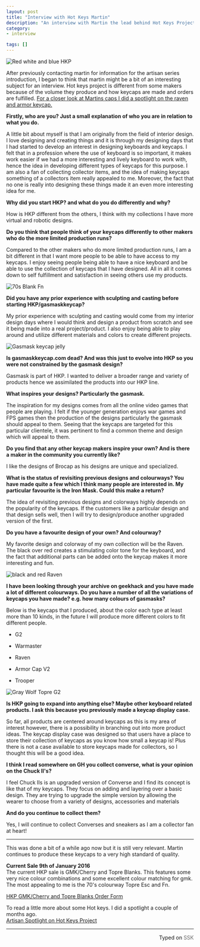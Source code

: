 ```yaml
---
layout: post
title: "Interview with Hot Keys Martin"
description: "An interview with Martin the lead behind Hot Keys Project, the popular branch of Artisan keycaps."
category: 
- interview

tags: []
---
```


![Red white and blue HKP](https://i.imgur.com/yefTabm.jpg)

After previously contacting martin for information for the artisan series introduction, I began to think that martin might be a bit of an interesting subject for an interview.
Hot keys project is different from some makers because of the volume they produce and how keycaps are made and orders are fulfilled. 
[For a closer look at Martins caps I did a spotlight on the raven and armor keycap.](/keycapspotlight/2015/11/05/artisan-keycap-spotlight-hot-keys-project)

**Firstly, who are you? Just a small explanation of who you are in relation to what you do.**

A little bit about myself is that I am originally from the field of interior design. I love designing and creating things and it is through my designing days that I had started to develop an interest in designing keyboards and keycaps. I felt that in a profession where the use of keyboard is so important, it makes work easier if we had a more interesting and lively keyboard to work with, hence the idea in developing different types of keycaps for this purpose. I am also a fan of collecting collector items, and the idea of making keycaps something of a collectors item really appealed to me. Moreover, the fact that no one is really into designing these things made it an even more interesting idea for me.

 

**Why did you start HKP? and what do you do differently and why?**

How is HKP different from the others, I think with my collections I have more virtual and robotic designs.

 

**Do you think that people think of your keycaps differently to other makers who do the more limited production runs?**

Compared to the other makers who do more limited production runs, I am a bit different in that I want more people to be able to have access to my keycaps. I enjoy seeing people being able to have a nice keyboard and be able to use the collection of keycaps that I have designed. All in all it comes down to self fulfillment and satisfaction in seeing others use my products.

![70s Blank Fn](https://i.imgur.com/4iGBh9T.jpg) 

**Did you have any prior experience with sculpting and casting before starting HKP/gasmaskkeycap?**

My prior experience with sculpting and casting would come from my interior design days where I would think and design a product from scratch and see it being made into a real project/product. I also enjoy being able to play around and utilize different materials and colors to create different projects.

![Gasmask keycap jelly](https://i.imgur.com/d6AGD3J.jpg) 

**Is gasmaskkeycap.com dead? And was this just to evolve into HKP so you were not constrained by the gasmask design?**

Gasmask is part of HKP. I wanted to deliver a broader range and variety of products hence we assimilated the products into our HKP line.


 

**What inspires your designs? Particularly the gasmask.**

The inspiration for my designs comes from all the online video games that people are playing. I felt if the younger generation enjoys war games and FPS games then the production of the designs particularly the gasmask should appeal to them. Seeing that the keycaps are targeted for this particular clientele, it was pertinent to find a common theme and design which will appeal to them.

 

**Do you find that any other keycap makers inspire your own? And is there a maker in the community you currently like?**

I like the designs of Brocap as his designs are unique and specialized.

 

**What is the status of revisiting previous designs and colourways? You have made quite a few which I think many people are interested in. My particular favourite is the Iron Mask. Could this make a return?**

The idea of revisiting previous designs and colorways highly depends on the popularity of the keycaps. If the customers like a particular design and that design sells well, then I will try to design/produce another upgraded version of the first.

 

**Do you have a favourite design of your own? And colourway?**

My favorite design and colorway of my own collection will be the Raven. The black over red creates a stimulating color tone for the keyboard, and the fact that additional parts can be added onto the keycap makes it more interesting and fun.

![black and red Raven](https://i.imgur.com/esmMxwL.jpg) 

**I have been looking through your archive on geekhack and you have made a lot of different colourways. Do you have a number of all the variations of keycaps you have made? e.g. how many colours of gasmasks?**

Below is the keycaps that I produced, about the color each type at least more than 10 kinds, in the future I will produce more different colors to fit different people.

* G2

* Warmaster

* Raven

* Armor Cap V2

* Trooper

![Gray Wolf Topre G2](https://i.imgur.com/P7A6Hc6.jpg) 

**Is HKP going to expand into anything else? Maybe other keyboard related products. I ask this because you previously made a keycap display case.**

So far, all products are centered around keycaps as this is my area of interest however, there is a possibility in branching out into more product ideas. The keycap display case was designed so that users have a place to store their collection of keycaps as you know how small a keycap is! Plus there is not a case available to store keycaps made for collectors, so I thought this will be a good idea.

 

**I think I read somewhere on GH you collect converse, what is your opinion on the Chuck II's?** 

I feel Chuck IIs is an upgraded version of Converse and I find its concept is like that of my keycaps. They focus on adding and layering over a basic design. They are trying to upgrade the simple version by allowing the wearer to choose from a variety of designs, accessories and materials

 

**And do you continue to collect them?**

 Yes, I will continue to collect Converses and sneakers as I am a collector fan at heart!

<hr>

This was done a bit of a while ago now but it is still very relevant. Martin continues to produce these keycaps to a very high standard of quality.

**Current Sale 9th of January 2016**  
The current HKP sale is GMK/Cherry and Topre Blanks. This features some very nice colour combinations and some excellent colour matching for gmk. The most appealing to me is the 70's colourway Topre Esc and Fn.

[HKP GMK/Cherry and Topre Blanks Order Form](https://docs.google.com/forms/d/1TcSkH224NEro27tbBtqXff2O06b3wTB8pfes4h5Cm1M/viewform?c=0&w=1)

To read a little more about some Hot keys. I did a spotlight a couple of months ago.  
[Artisan Spotlight on Hot Keys Project](/keycapspotlight/2015/11/05/artisan-keycap-spotlight-hot-keys-project)

------------------------------------------------
 <p style="text-align: right" title="Screwed">Typed on <font color="#6c6c6c">SSK</font></p>
 
